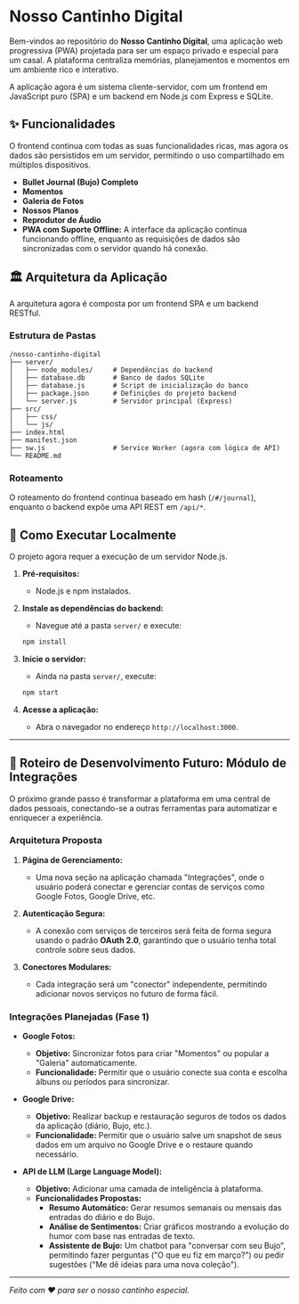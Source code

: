 # Nosso Cantinho Digital

Bem-vindos ao repositório do **Nosso Cantinho Digital**, uma aplicação web progressiva (PWA) projetada para ser um espaço privado e especial para um casal. A plataforma centraliza memórias, planejamentos e momentos em um ambiente rico e interativo.

A aplicação agora é um sistema cliente-servidor, com um frontend em JavaScript puro (SPA) e um backend em Node.js com Express e SQLite.

## ✨ Funcionalidades

O frontend continua com todas as suas funcionalidades ricas, mas agora os dados são persistidos em um servidor, permitindo o uso compartilhado em múltiplos dispositivos.

- **Bullet Journal (Bujo) Completo**
- **Momentos**
- **Galeria de Fotos**
- **Nossos Planos**
- **Reprodutor de Áudio**
- **PWA com Suporte Offline:** A interface da aplicação continua funcionando offline, enquanto as requisições de dados são sincronizadas com o servidor quando há conexão.

## 🏛️ Arquitetura da Aplicação

A arquitetura agora é composta por um frontend SPA e um backend RESTful.

### Estrutura de Pastas

```
/nosso-cantinho-digital
├── server/
│   ├── node_modules/     # Dependências do backend
│   ├── database.db       # Banco de dados SQLite
│   ├── database.js       # Script de inicialização do banco
│   ├── package.json      # Definições do projeto backend
│   └── server.js         # Servidor principal (Express)
├── src/
│   ├── css/
│   └── js/
├── index.html
├── manifest.json
├── sw.js                 # Service Worker (agora com lógica de API)
└── README.md
```

### Roteamento

O roteamento do frontend continua baseado em hash (`/#/journal`), enquanto o backend expõe uma API REST em `/api/*`.

## 🚀 Como Executar Localmente

O projeto agora requer a execução de um servidor Node.js.

1.  **Pré-requisitos:**
    *   Node.js e npm instalados.

2.  **Instale as dependências do backend:**
    *   Navegue até a pasta `server/` e execute:
    ```bash
    npm install
    ```

3.  **Inicie o servidor:**
    *   Ainda na pasta `server/`, execute:
    ```bash
    npm start
    ```

4.  **Acesse a aplicação:**
    *   Abra o navegador no endereço `http://localhost:3000`.

---

## 🔮 Roteiro de Desenvolvimento Futuro: Módulo de Integrações

O próximo grande passo é transformar a plataforma em uma central de dados pessoais, conectando-se a outras ferramentas para automatizar e enriquecer a experiência.

### Arquitetura Proposta

1.  **Página de Gerenciamento:**
    *   Uma nova seção na aplicação chamada "Integrações", onde o usuário poderá conectar e gerenciar contas de serviços como Google Fotos, Google Drive, etc.

2.  **Autenticação Segura:**
    *   A conexão com serviços de terceiros será feita de forma segura usando o padrão **OAuth 2.0**, garantindo que o usuário tenha total controle sobre seus dados.

3.  **Conectores Modulares:**
    *   Cada integração será um "conector" independente, permitindo adicionar novos serviços no futuro de forma fácil.

### Integrações Planejadas (Fase 1)

*   **Google Fotos:**
    *   **Objetivo:** Sincronizar fotos para criar "Momentos" ou popular a "Galeria" automaticamente.
    *   **Funcionalidade:** Permitir que o usuário conecte sua conta e escolha álbuns ou períodos para sincronizar.

*   **Google Drive:**
    *   **Objetivo:** Realizar backup e restauração seguros de todos os dados da aplicação (diário, Bujo, etc.).
    *   **Funcionalidade:** Permitir que o usuário salve um snapshot de seus dados em um arquivo no Google Drive e o restaure quando necessário.

*   **API de LLM (Large Language Model):**
    *   **Objetivo:** Adicionar uma camada de inteligência à plataforma.
    *   **Funcionalidades Propostas:**
        *   **Resumo Automático:** Gerar resumos semanais ou mensais das entradas do diário e do Bujo.
        *   **Análise de Sentimentos:** Criar gráficos mostrando a evolução do humor com base nas entradas de texto.
        *   **Assistente de Bujo:** Um chatbot para "conversar com seu Bujo", permitindo fazer perguntas ("O que eu fiz em março?") ou pedir sugestões ("Me dê ideias para uma nova coleção").

---
*Feito com ❤️ para ser o nosso cantinho especial.*